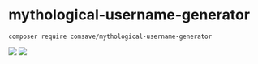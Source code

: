 # mythological-username-generator

`composer require comsave/mythological-username-generator`

![](https://img.shields.io/github/v/release/comsave/mythological-username-generator)
![](https://img.shields.io/travis/comsave/mythological-username-generator)
